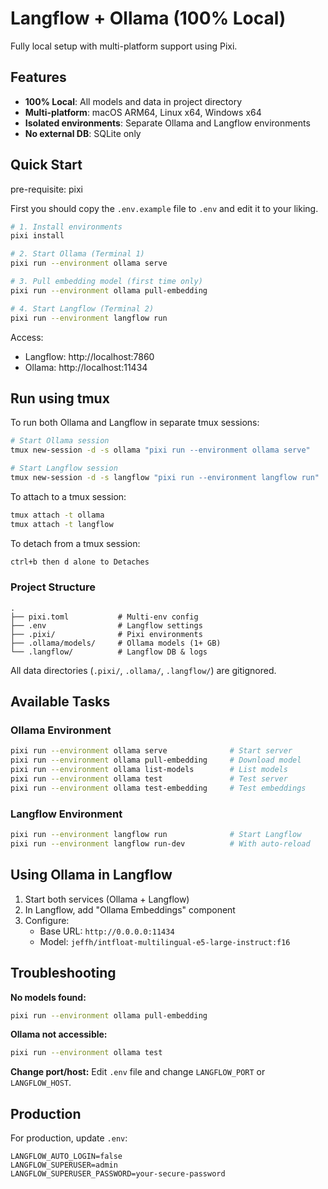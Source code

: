 # Langflow + Ollama (100% Local)

Fully local setup with multi-platform support using Pixi.

## Features

- **100% Local**: All models and data in project directory
- **Multi-platform**: macOS ARM64, Linux x64, Windows x64
- **Isolated environments**: Separate Ollama and Langflow environments
- **No external DB**: SQLite only

## Quick Start

pre-requisite: pixi

First you should copy the `.env.example` file to `.env` and edit it to your liking.

```bash
# 1. Install environments
pixi install

# 2. Start Ollama (Terminal 1)
pixi run --environment ollama serve

# 3. Pull embedding model (first time only)
pixi run --environment ollama pull-embedding

# 4. Start Langflow (Terminal 2)
pixi run --environment langflow run
```

Access:
- Langflow: http://localhost:7860
- Ollama: http://localhost:11434

## Run using tmux

To run both Ollama and Langflow in separate tmux sessions:

```bash
# Start Ollama session
tmux new-session -d -s ollama "pixi run --environment ollama serve"

# Start Langflow session
tmux new-session -d -s langflow "pixi run --environment langflow run"
```
To attach to a tmux session:
```bash
tmux attach -t ollama
tmux attach -t langflow
```

To detach from a tmux session:
```bash
ctrl+b then d alone to Detaches 
```



### Project Structure

```
.
├── pixi.toml           # Multi-env config
├── .env                # Langflow settings
├── .pixi/              # Pixi environments
├── .ollama/models/     # Ollama models (1+ GB)
└── .langflow/          # Langflow DB & logs
```

All data directories (`.pixi/`, `.ollama/`, `.langflow/`) are gitignored.

## Available Tasks

### Ollama Environment

```bash
pixi run --environment ollama serve              # Start server
pixi run --environment ollama pull-embedding     # Download model
pixi run --environment ollama list-models        # List models
pixi run --environment ollama test               # Test server
pixi run --environment ollama test-embedding     # Test embeddings
```

### Langflow Environment

```bash
pixi run --environment langflow run              # Start Langflow
pixi run --environment langflow run-dev          # With auto-reload
```

## Using Ollama in Langflow

1. Start both services (Ollama + Langflow)
2. In Langflow, add "Ollama Embeddings" component
3. Configure:
   - Base URL: `http://0.0.0.0:11434`
   - Model: `jeffh/intfloat-multilingual-e5-large-instruct:f16`

## Troubleshooting

**No models found:**
```bash
pixi run --environment ollama pull-embedding
```

**Ollama not accessible:**
```bash
pixi run --environment ollama test
```

**Change port/host:**
Edit `.env` file and change `LANGFLOW_PORT` or `LANGFLOW_HOST`.

## Production

For production, update `.env`:

```env
LANGFLOW_AUTO_LOGIN=false
LANGFLOW_SUPERUSER=admin
LANGFLOW_SUPERUSER_PASSWORD=your-secure-password
```
